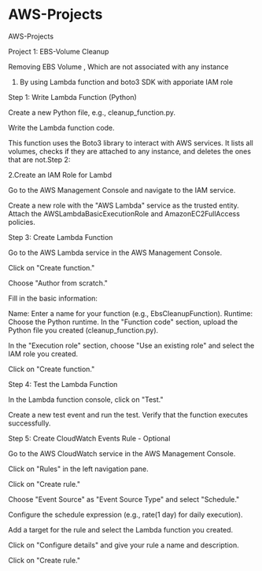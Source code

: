 # AWS-Projects
AWS-Projects

Project 1: EBS-Volume Cleanup

Removing EBS Volume , Which are not associated with any instance

1.  By using Lambda function and boto3 SDK with apporiate IAM role

Step 1: Write Lambda Function (Python)

Create a new Python file, e.g., cleanup_function.py.

Write the Lambda function code.

This function uses the Boto3 library to interact with AWS services. It lists all volumes, checks if they are attached to any instance, and deletes the ones that are not.Step 2: 




2.Create an IAM Role for Lambd

Go to the AWS Management Console and navigate to the IAM service.

Create a new role with the "AWS Lambda" service as the trusted entity. Attach the AWSLambdaBasicExecutionRole and AmazonEC2FullAccess policies.

Step 3: Create Lambda Function

Go to the AWS Lambda service in the AWS Management Console.

Click on "Create function."

Choose "Author from scratch."

Fill in the basic information:

Name: Enter a name for your function (e.g., EbsCleanupFunction).
Runtime: Choose the Python runtime.
In the "Function code" section, upload the Python file you created (cleanup_function.py).

In the "Execution role" section, choose "Use an existing role" and select the IAM role you created.

Click on "Create function."


Step 4: Test the Lambda Function

In the Lambda function console, click on "Test."

Create a new test event and run the test. Verify that the function executes successfully.


Step 5: Create CloudWatch Events Rule  - Optional

Go to the AWS CloudWatch service in the AWS Management Console.

Click on "Rules" in the left navigation pane.

Click on "Create rule."

Choose "Event Source" as "Event Source Type" and select "Schedule."

Configure the schedule expression (e.g., rate(1 day) for daily execution).

Add a target for the rule and select the Lambda function you created.

Click on "Configure details" and give your rule a name and description.

Click on "Create rule."